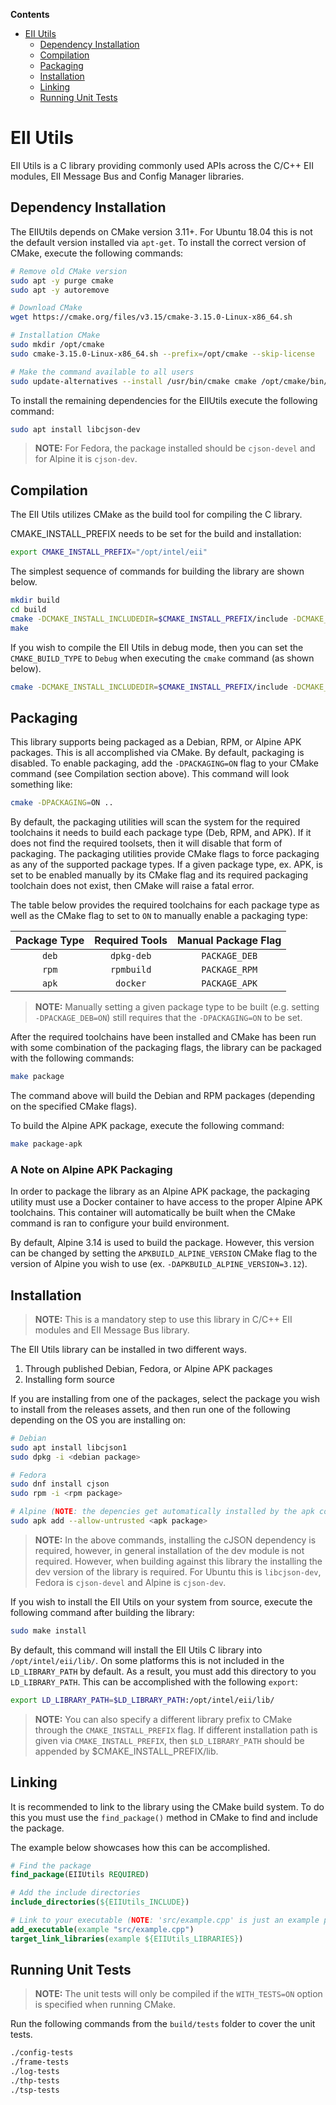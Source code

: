 **Contents**

- [EII Utils](#eii-utils)
  - [Dependency Installation](#dependency-installation)
  - [Compilation](#compilation)
  - [Packaging](#packaging)
  - [Installation](#installation)
  - [Linking](#linking)
  - [Running Unit Tests](#running-unit-tests)

# EII Utils

EII Utils is a C library providing commonly used APIs across the C/C++ EII modules, EII Message Bus and Config Manager libraries.

## Dependency Installation

The EIIUtils depends on CMake version 3.11+. For Ubuntu 18.04 this is not
the default version installed via `apt-get`. To install the correct version
of CMake, execute the following commands:

```sh
# Remove old CMake version
sudo apt -y purge cmake
sudo apt -y autoremove

# Download CMake
wget https://cmake.org/files/v3.15/cmake-3.15.0-Linux-x86_64.sh

# Installation CMake
sudo mkdir /opt/cmake
sudo cmake-3.15.0-Linux-x86_64.sh --prefix=/opt/cmake --skip-license

# Make the command available to all users
sudo update-alternatives --install /usr/bin/cmake cmake /opt/cmake/bin/cmake 1 --force
```

To install the remaining dependencies for the EIIUtils execute the following
command:

```sh
sudo apt install libcjson-dev
```

> **NOTE:** For Fedora, the package installed should be `cjson-devel` and for
> Alpine it is `cjson-dev`.

## Compilation

The EII Utils utilizes CMake as the build tool for compiling the C
library.

CMAKE_INSTALL_PREFIX needs to be set for the build and installation:

```sh
export CMAKE_INSTALL_PREFIX="/opt/intel/eii"
```

The simplest sequence of commands for building the library are
shown below.

```sh
mkdir build
cd build
cmake -DCMAKE_INSTALL_INCLUDEDIR=$CMAKE_INSTALL_PREFIX/include -DCMAKE_INSTALL_PREFIX=$CMAKE_INSTALL_PREFIX ..
make
```

If you wish to compile the EII Utils in debug mode, then you can set
the `CMAKE_BUILD_TYPE` to `Debug` when executing the `cmake` command (as shown
below).

```sh
cmake -DCMAKE_INSTALL_INCLUDEDIR=$CMAKE_INSTALL_PREFIX/include -DCMAKE_INSTALL_PREFIX=$CMAKE_INSTALL_PREFIX -DCMAKE_BUILD_TYPE=Debug ..
```

## Packaging

This library supports being packaged as a Debian, RPM, or Alpine APK packages.
This is all accomplished via CMake. By default, packaging is disabled. To
enable packaging, add the `-DPACKAGING=ON` flag to your CMake command (see
Compilation section above). This command will look something like:

```sh
cmake -DPACKAGING=ON ..
```

By default, the packaging utilities will scan the system for the required
toolchains it needs to build each package type (Deb, RPM, and APK). If it does
not find the required toolsets, then it will disable that form of packaging.
The packaging utilities provide CMake flags to force packaging as any of the
supported package types. If a given package type, ex. APK, is set to be enabled
manually by its CMake flag and its required packaging toolchain does not exist,
then CMake will raise a fatal error.

The table below provides the required toolchains for each package type as well
as the CMake flag to set to `ON` to manually enable a packaging type:

| Package Type | Required Tools | Manual Package Flag |
| :----------: | :------------: | :-----------------: |
| `deb`        | `dpkg-deb`     | `PACKAGE_DEB`       |
| `rpm`        | `rpmbuild`     | `PACKAGE_RPM`       |
| `apk`        | `docker`       | `PACKAGE_APK`       |

> **NOTE:** Manually setting a given package type to be built (e.g. setting
> `-DPACKAGE_DEB=ON`) still requires that the `-DPACKAGING=ON` to be set.

After the required toolchains have been installed and CMake has been run with
some combination of the packaging flags, the library can be packaged with the
following commands:

```sh
make package
```

The command above will build the Debian and RPM packages (depending on the
specified CMake flags).

To build the Alpine APK package, execute the following command:

```sh
make package-apk
```

### A Note on Alpine APK Packaging

In order to package the library as an Alpine APK package, the packaging utility
must use a Docker container to have access to the proper Alpine APK toolchains.
This container will automatically be built when the CMake command is ran to
configure your build environment.

By default, Alpine 3.14 is used to build the package. However, this version
can be changed by setting the `APKBUILD_ALPINE_VERSION` CMake flag to the
version of Alpine you wish to use (ex. `-DAPKBUILD_ALPINE_VERSION=3.12`).

## Installation

> **NOTE:** This is a mandatory step to use this library in
> C/C++ EII modules and EII Message Bus library.

The EII Utils library can be installed in two different ways.

1. Through published Debian, Fedora, or Alpine APK packages
2. Installing form source

If you are installing from one of the packages, select the package you wish to
install from the releases assets, and then run one of the following depending
on the OS you are installing on:

```sh
# Debian
sudo apt install libcjson1
sudo dpkg -i <debian package>

# Fedora
sudo dnf install cjson
sudo rpm -i <rpm package>

# Alpine (NOTE: the depencies get automatically installed by the apk command)
sudo apk add --allow-untrusted <apk package>
```

> **NOTE:** In the above commands, installing the cJSON dependency is required,
> however, in general installation of the dev module is not required. However,
> when building against this library the installing the dev version of the
> library is required. For Ubuntu this is `libcjson-dev`, Fedora is `cjson-devel`
> and Alpine is `cjson-dev`.

If you wish to install the EII Utils on your system from source, execute the
following command after building the library:

```sh
sudo make install
```

By default, this command will install the EII Utils C library into
`/opt/intel/eii/lib/`. On some platforms this is not included in the `LD_LIBRARY_PATH`
by default. As a result, you must add this directory to you `LD_LIBRARY_PATH`.
This can be accomplished with the following `export`:

```sh
export LD_LIBRARY_PATH=$LD_LIBRARY_PATH:/opt/intel/eii/lib/
```

> **NOTE:** You can also specify a different library prefix to CMake through
> the `CMAKE_INSTALL_PREFIX` flag. If different installation path is given via `CMAKE_INSTALL_PREFIX`, then `$LD_LIBRARY_PATH` should be appended by $CMAKE_INSTALL_PREFIX/lib.

## Linking

It is recommended to link to the library using the CMake build system. To do
this you must use the `find_package()` method in CMake to find and include the
package.

The example below showcases how this can be accomplished.

```cmake
# Find the package
find_package(EIIUtils REQUIRED)

# Add the include directories
include_directories(${EIIUtils_INCLUDE})

# Link to your executable (NOTE: 'src/example.cpp' is just an example path)
add_executable(example "src/example.cpp")
target_link_libraries(example ${EIIUtils_LIBRARIES})
```

## Running Unit Tests

> **NOTE:** The unit tests will only be compiled if the `WITH_TESTS=ON` option
> is specified when running CMake.

Run the following commands from the `build/tests` folder to cover the unit
tests.

```sh
./config-tests
./frame-tests
./log-tests
./thp-tests
./tsp-tests
```

